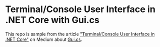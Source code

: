 # Terminal/Console User Interface in .NET Core with Gui.cs

This repo is sample from the article ["Terminal/Console User Interface in .NET Core"](https://itnext.io/terminal-console-user-interface-in-net-core-4e978f1225b?source=friends_link&sk=4ca124bb0d63f8f4202e87685ccc4e14) on Medium about [Gui.cs](https://github.com/migueldeicaza/gui.cs).


